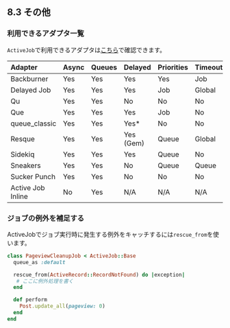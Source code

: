 ## 8.3 その他

### 利用できるアダプタ一覧

`ActiveJob`で利用できるアダプタは[こちら](http://edgeapi.rubyonrails.org/classes/ActiveJob/QueueAdapters.html)で確認できます。

| Adapter | Async | Queues | Delayed | Priorities | Timeout | Retries |
| :--- | :--- | :--- | :--- | :--- | :--- | :--- |
| Backburner        | Yes   | Yes    | Yes        | Yes        | Job     | Global  |
| Delayed Job       | Yes   | Yes    | Yes        | Job        | Global  | Global  |
| Qu                | Yes   | Yes    | No         | No         | No      | Global  |
| Que               | Yes   | Yes    | Yes        | Job        | No      | Job     |
| queue_classic     | Yes   | Yes    | Yes*       | No         | No      | No      |
| Resque            | Yes   | Yes    | Yes (Gem)  | Queue      | Global  | Yes     |
| Sidekiq           | Yes   | Yes    | Yes        | Queue      | No      | Job     |
| Sneakers          | Yes   | Yes    | No         | Queue      | Queue   | No      |
| Sucker Punch      | Yes   | Yes    | No         | No         | No      | No      |
| Active Job Inline | No    | Yes    | N/A        | N/A        | N/A     | N/A     |

### ジョブの例外を補足する

ActiveJobでジョブ実行時に発生する例外をキャッチするには`rescue_from`を使います。

```ruby
class PageviewCleanupJob < ActiveJob::Base
  queue_as :default

  rescue_from(ActiveRecord::RecordNotFound) do |exception|
   # ここに例外処理を書く
  end

  def perform
    Post.update_all(pageview: 0)
  end
end
```
